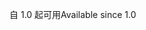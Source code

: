 <span data-ttu-id="fb1ab-101">自 1.0 起可用</span><span class="sxs-lookup"><span data-stu-id="fb1ab-101">Available since 1.0</span></span>